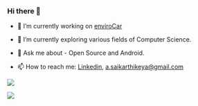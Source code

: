 ### Hi there 👋

- 🔭 I’m currently working on [enviroCar](https://github.com/enviroCar)

- 🌱 I’m currently exploring various fields of Computer Science.

- 💬 Ask me about - Open Source and Android.

- 📫 How to reach me: [Linkedin](https://www.linkedin.com/in/sai-karthikeya-31998a1b8/),  a.saikarthikeya@gmail.com

![](https://komarev.com/ghpvc/?username=asaikarthikeya&style=flat-square&color=brightgreen)

![](https://github-readme-stats.vercel.app/api?username=asaikarthikeya&count_private=true&theme=tokyonight) 
